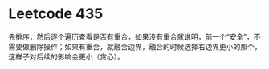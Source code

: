 # Leetcode 435

先排序，然后逐个遍历查看是否有重合，如果没有重合就说明，前一个“安全”，不需要做删除操作；如果有重合，就融合边界，融合的时候选择右边界更小的那个，这样子对后续的影响会更小（贪心）。